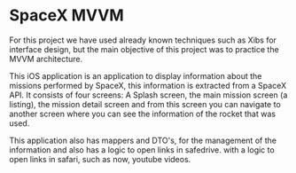 # SpaceX MVVM

For this project we have used already known techniques such as Xibs for interface design, 
but the main objective of this project was to practice the MVVM architecture.

This iOS application is an application to display information about the missions performed by SpaceX, 
this information is extracted from a SpaceX API. It consists of four screens: A Splash screen, the main mission screen (a listing),
the mission detail screen and from this screen you can navigate to another screen where you can see the information of the rocket that was used.

This application also has mappers and DTO's, for the management of the information and also has a logic to open links in safedrive. 
with a logic to open links in safari, such as now, youtube videos.
